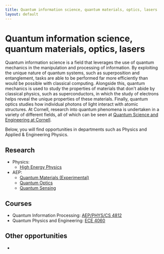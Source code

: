 ```yaml
---
title: Quantum information science, quantum materials, optics, lasers
layout: default
---
```

<link rel="stylesheet" href="/main.css">

# Quantum information science, quantum materials, optics, lasers

Quantum information science is a field that leverages the use of quantum mechanics in the manipulation and processing of information. By exploiting the unique nature of quantum systems, such as superposition and entanglement, tasks are able to be performed far more efficiently than would be possible with classical computing. Alongside this, quantum mechanics is used to study the properties of materials that don't abide by classical physics, such as superconductors, in which the study of electrons helps reveal the unique properties of these materials. Finally, quantum optics studies how individual photons of light interact with atomic structures. At Cornell, research into quantum phenomena is undertaken in a variety of different fields, all of which can be seen at [Quantum Science and Engineering at Cornell](https://quantum.cornell.edu/research/).

Below, you will find opportunities in departments such as Physics and Applied & Engineering Physics.

## Research
- Physics:
  - [High Energy Physics](https://quantum.cornell.edu/research/high-energy-physics/)
- AEP:
  - [Quantum Materials (Experimental)](https://quantum.cornell.edu/research/quantum-materials-experiments/)
  - [Quantum Optics](https://quantum.cornell.edu/research/quantum-optics/)
  - [Quantum Sensing](https://quantum.cornell.edu/research/quantum-sensing/)

## Courses
- Quantum Information Processing: [AEP/PHYS/CS 4812](https://classes.cornell.edu/browse/roster/FA23/class/AEP/4812)
- Quantum Physics and Engineering: [ECE 4060](https://classes.cornell.edu/browse/roster/FA23/class/ECE/4060)

## Other opportunities
- 
